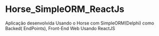 # Horse_SimpleORM_ReactJs

Aplicação desenvolvida Usando o Horse com SimpleORM(Delphi) como Backed( EndPoints), Front-End Web Usando ReactJS
